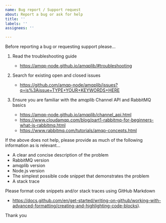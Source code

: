 ```yaml
---
name: Bug report / Support request
about: Report a bug or ask for help
title: ''
labels: ''
assignees: ''

---
```


Before reporting a bug or requesting support please... 

1. Read the troubleshooting guide

   - https://amqp-node.github.io/amqplib/#troubleshooting

2. Search for existing open and closed issues

   - https://github.com/amqp-node/amqplib/issues?q=is%3Aissue+TYPE+YOUR+KEYWORDS+HERE

3. Ensure you are familiar with the amqplib Channel API and RabbitMQ basics

   - https://amqp-node.github.io/amqplib/channel_api.html
   - https://www.cloudamqp.com/blog/part1-rabbitmq-for-beginners-what-is-rabbitmq.html
   - https://www.rabbitmq.com/tutorials/amqp-concepts.html

If the above does not help, please provide as much of the following information as is relevant...

  - A clear and concise description of the problem
  - RabbitMQ version
  - amqplib version
  - Node.js version
  - The simplest possible code snippet that demonstrates the problem
  - A stack trace

Please format code snippets and/or stack traces using GitHub Markdown

  - https://docs.github.com/en/get-started/writing-on-github/working-with-advanced-formatting/creating-and-highlighting-code-blocks).

Thank you


